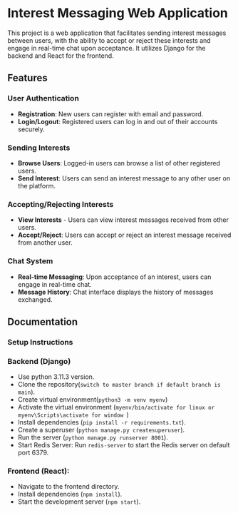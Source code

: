 # Interest Messaging Web Application
This project is a web application that facilitates sending interest messages between users, with the ability to accept or reject these interests and engage in real-time chat upon acceptance. It utilizes Django for the backend and React for the frontend.
## Features
### User Authentication
- **Registration**: New users can register with email and password.
- **Login/Logout**: Registered users can log in and out of their accounts securely.
### Sending Interests
- **Browse Users**: Logged-in users can browse a list of other registered users.
- **Send Interest**: Users can send an interest message to any other user on the platform.
### Accepting/Rejecting Interests
- **View Interests** - Users can view interest messages received from other users.
- **Accept/Reject**: Users can accept or reject an interest message received from another user.
### Chat System
- **Real-time Messaging**: Upon acceptance of an interest, users can engage in real-time chat.
- **Message History**: Chat interface displays the history of messages exchanged.
## Documentation
### Setup Instructions
### Backend (Django)
- Use python 3.11.3 version.
- Clone the repository(```switch to master branch if default branch is main```).
- Create virtual environment(```python3 -m venv myenv```)
- Activate the virtual environment (```myenv/bin/activate for linux or myenv\Scripts\activate for window ```)
- Install dependencies (```pip install -r requirements.txt```).
- Create a superuser (```python manage.py createsuperuser```).
- Run the server (```python manage.py runserver 8001```).
- Start Redis Server: Run ```redis-server``` to start the Redis server on default port 6379.
### Frontend (React):
- Navigate to the frontend directory.
- Install dependencies (```npm install```).
- Start the development server (```npm start```).
